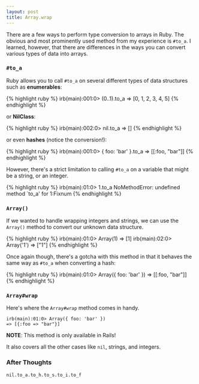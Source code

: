 ```yaml
---
layout: post
title: Array.wrap
---
```


There are a few ways to perform type conversion to arrays in Ruby.
The obvious and most prominently used method from my experience is `#to_a`. I learned,
however, that there are differences in the ways you can convert various types
of data into arrays.

### `#to_a`
Ruby allows you to call `#to_a` on several different types of data structures such as
**enumerables**:

{% highlight ruby %}
irb(main):001:0> (0..1).to_a
=> [0, 1, 2, 3, 4, 5]
{% endhighlight %}

or **NilClass**:

{% highlight ruby %}
irb(main):002:0> nil.to_a
=> []
{% endhighlight %}

or even **hashes** (notice the conversion!):

{% highlight ruby %}
irb(main):001:0> { foo: 'bar' }.to_a
=> [[:foo, "bar"]]
{% endhighlight %}

However, there's a strict limitation to calling `#to_a` on a variable that might
be a string, or an integer.

{% highlight ruby %}
irb(main):01:0> 1.to_a
NoMethodError: undefined method `to_a' for 1:Fixnum
{% endhighlight %}

### `Array()`
If we wanted to handle wrapping integers and strings, we can use the `Array()`
method to convert our unknown data structure.

{% highlight ruby %}
irb(main):01:0> Array(1)
=> [1]
irb(main):02:0> Array('1')
=> ["1"]
{% endhighlight %}

Once again though, there's a gotcha with this method in that it behaves the
same way as `#to_a` when converting a hash:

{% highlight ruby %}
irb(main):01:0> Array({ foo: 'bar' })
=> [[:foo, "bar"]]
{% endhighlight %}

### `Array#wrap`
Here's where the `Array#wrap` method comes in handy.

```
irb(main):01:0> Array({ foo: 'bar' })
=> [{:foo => "bar"}]
```

**NOTE**: This method is only available in Rails!

It also covers all the other cases like `nil`, strings, and integers.

### After Thoughts
`nil.to_a.to_h.to_s.to_i.to_f`
